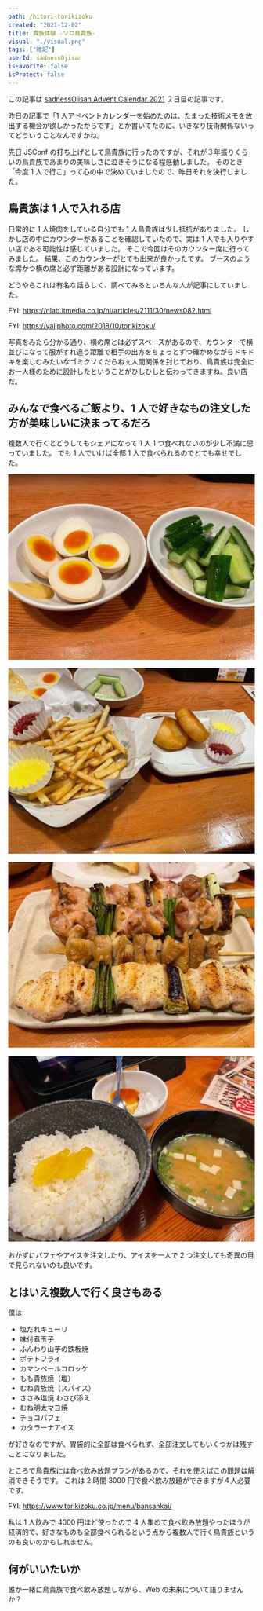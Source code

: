 ```yaml
---
path: /hitori-torikizoku
created: "2021-12-02"
title: 貴族体験 -ソロ鳥貴族-
visual: "./visual.png"
tags: ["雑記"]
userId: sadnessOjisan
isFavorite: false
isProtect: false
---
```


この記事は [sadnessOjisan Advent Calendar 2021](https://adventar.org/calendars/7015) ２日目の記事です。

昨日の記事で「1 人アドベントカレンダーを始めたのは、たまった技術メモを放出する機会が欲しかったからです」とか書いてたのに、いきなり技術関係ないってどういうことなんですかね。

先日 JSConf の打ち上げとして鳥貴族に行ったのですが、それが３年振りくらいの鳥貴族であまりの美味しさに泣きそうになる程感動しました。
そのとき「今度 1 人で行こ」って心の中で決めていましたので、昨日それを決行しました。

## 鳥貴族は 1 人で入れる店

日常的に 1 人焼肉をしている自分でも 1 人鳥貴族は少し抵抗がありました。
しかし店の中にカウンターがあることを確認していたので、実は 1 人でも入りやすい店である可能性は感じていました。
そこで今回はそのカウンター席に行ってみました。
結果、このカウンターがとても出来が良かったです。
ブースのような席かつ横の席と必ず距離がある設計になっています。

どうやらこれは有名な話らしく、調べてみるといろんな人が記事にしていました。

FYI: https://nlab.itmedia.co.jp/nl/articles/2111/30/news082.html

FYI: https://yajiphoto.com/2018/10/torikizoku/

写真をみたら分かる通り、横の席とは必ずスペースがあるので、カウンターで横並びになって服がすれ違う距離で相手の出方をちょっとずつ確かめながらドキドキを楽しむみたいなゴミクソくだらねぇ人間関係を封じており、鳥貴族は完全にお一人様のために設計したということがひしひしと伝わってきますね。良い店だ。

## みんなで食べるご飯より、1 人で好きなもの注文した方が美味しいに決まってるだろ

複数人で行くとどうしてもシェアになって 1 人 1 つ食べれないのが少し不満に思っていました。
でも 1 人でいけば全部 1 人で食べられるのでとても幸せでした。

![前菜](./tamago.png)

![揚げ物](./potato.png)

![串](./kusi.png)

![締め](./ice.png)

おかずにパフェやアイスを注文したり、アイスを一人で 2 つ注文しても奇異の目で見られないのも良いです。

## とはいえ複数人で行く良さもある

僕は

- 塩だれキューリ
- 味付煮玉子
- ふんわり山芋の鉄板焼
- ポテトフライ
- カマンベールコロッケ
- もも貴族焼（塩）
- むね貴族焼（スパイス）
- ささみ塩焼 わさび添え
- むね明太マヨ焼
- チョコパフェ
- カタラーナアイス

が好きなのですが、胃袋的に全部は食べられず、全部注文してもいくつかは残すことになりました。

ところで鳥貴族には食べ飲み放題プランがあるので、それを使えばこの問題は解消できそうです。
これは 2 時間 3000 円で食べ飲み放題ができますが４人必要です。

FYI: https://www.torikizoku.co.jp/menu/bansankai/

私は 1 人飲みで 4000 円ほど使ったので 4 人集めて食べ飲み放題やったほうが経済的で、好きなものも全部食べられるという点から複数人で行く鳥貴族というのも良いのかもしれません。

## 何がいいたいか

誰か一緒に鳥貴族で食べ飲み放題しながら、Web の未来について語りませんか？
